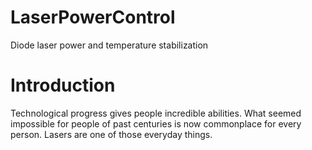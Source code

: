 # LaserPowerControl
Diode laser power and temperature stabilization


# Introduction
Technological progress gives people incredible abilities. What seemed impossible for people of past centuries is now commonplace for every person. Lasers are one of those everyday things.
